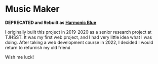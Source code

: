 # Music Maker

**DEPRECATED and Rebuilt as [Harmonic Blue](https://github.com/jdapaah/HarmonicBlue)**

<p>I originally built this project in 2019-2020 as a senior research project at TJHSST. It was my first web project, and I had very little idea what I was doing. After taking a web development course in 2022, I decided I would return to refurnish my old friend.
</p>

Wish me luck!

